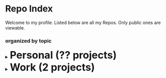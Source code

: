 # Repo Index

Welcome to my profile. Listed below are all my Repos. Only public ones are viewable. 

### organized by topic

<details><summary><strong style='font-size:2rem;'>Personal (?? projects)</strong></summary>

<h3>tool</h3><ul>

<li><a href='https://github.com/frederictwc/DogDetector'>DogDetector</a></li>

<li><a href='https://github.com/frederictwc/HKPCFacialRecognition'>HKPCFacialRecognition</a></li>

</details>

<details><summary><strong style='font-size:2rem;'> Work (2 projects)</strong></summary>

<h3>package</h3><ul>

<li><a href='https://github.com/schollz/pake'>pake</a>: PAKE library for generating a strong secret between parties over an insecure channel. (go)</li>

</ul><h3>tool</h3><ul>

<li><a href='https://github.com/schollz/sundial'>sundial</a>: C program to get the next time of the sunset and sunrise. (c)</li>

</ul>

</details>


